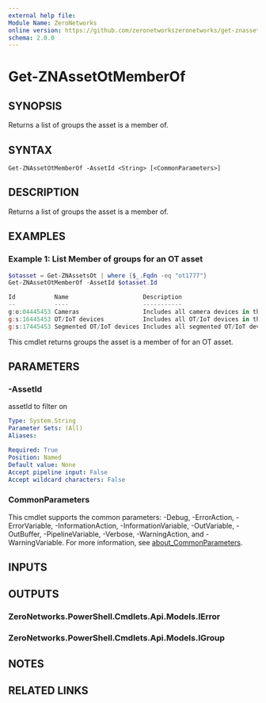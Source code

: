```yaml
---
external help file:
Module Name: ZeroNetworks
online version: https://github.com/zeronetworkszeronetworks/get-znassetotmemberof
schema: 2.0.0
---
```


# Get-ZNAssetOtMemberOf

## SYNOPSIS
Returns a list of groups the asset is a member of.

## SYNTAX

```
Get-ZNAssetOtMemberOf -AssetId <String> [<CommonParameters>]
```

## DESCRIPTION
Returns a list of groups the asset is a member of.

## EXAMPLES

### Example 1: List Member of groups for an OT asset
```powershell
$otasset = Get-ZNAssetsOt | where {$_.Fqdn -eq "ot1777"}
Get-ZNAssetOtMemberOf -AssetId $otasset.Id

Id           Name                     Description                                              DirectMembersCount
--           ----                     -----------                                              ------------------
g:o:04445453 Cameras                  Includes all camera devices in the environment           27
g:s:16445453 OT/IoT devices           Includes all OT/IoT devices in the environment           29
g:s:17445453 Segmented OT/IoT devices Includes all segmented OT/IoT devices in the environment 2
```

This cmdlet returns groups the asset is a member of for an OT asset.

## PARAMETERS

### -AssetId
assetId to filter on

```yaml
Type: System.String
Parameter Sets: (All)
Aliases:

Required: True
Position: Named
Default value: None
Accept pipeline input: False
Accept wildcard characters: False
```

### CommonParameters
This cmdlet supports the common parameters: -Debug, -ErrorAction, -ErrorVariable, -InformationAction, -InformationVariable, -OutVariable, -OutBuffer, -PipelineVariable, -Verbose, -WarningAction, and -WarningVariable. For more information, see [about_CommonParameters](http://go.microsoft.com/fwlink/?LinkID=113216).

## INPUTS

## OUTPUTS

### ZeroNetworks.PowerShell.Cmdlets.Api.Models.IError

### ZeroNetworks.PowerShell.Cmdlets.Api.Models.IGroup

## NOTES

## RELATED LINKS

